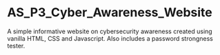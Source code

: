 # AS_P3_Cyber_Awareness_Website
A simple informative website on cybersecurity awareness created using vanilla HTML, CSS and Javascript.
Also includes a password strongness tester.
